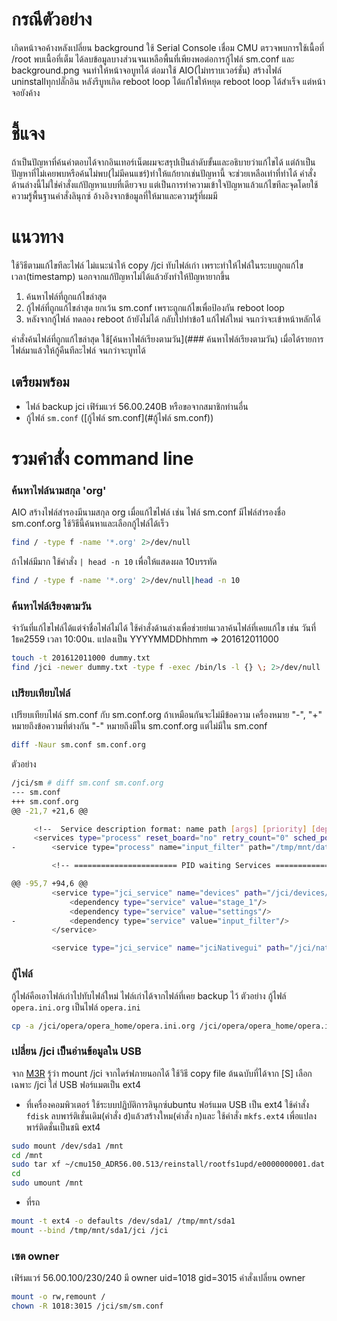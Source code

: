 # กรณีตัวอย่าง
เกิดหน้าจอค้างหลังเปลี่ยน background ใช้ Serial Console เชื่อม CMU ตรวจพบการใช้เนื้อที่ /root พบเนื้อที่เต็ม ได้ลบข้อมูลบางส่วนจนเหลือพื้นที่เพียงพอต่อการกู้ไฟล์ sm.conf และ background.png จนทำให้หน้าจอบูทได้ ต่อมาใช้ AIO(ไม่ทราบเวอร์ชั่น) สร้างไฟล์ uninstallทุกปลั๊กอิน หลังรีบูทเกิด reboot loop ได้แก้ไขให้หยุด reboot loop ได้สำเร็จ แต่หน้าจอยังค้าง

# ชี้แจง
ถ้าเป็นปัญหาที่ค้นคำตอบได้จากอินเทอร์เน็ตผมจะสรุปเป็นลำดับขั้นและอธิบายว่าแก้ไขได้ แต่ถ้าเป็นปัญหาที่ไม่เคยพบหรือค้นไม่พบ(ไม่มีคนแชร์)ทำให้แก้ยากเช่นปัญหานี้ จะช่วยเหลือเท่าที่ทำได้ คำสั่งด้านล่างนี้ไม่ใช่คำสั่งแก้ปัญหาแบบที่เดียวจบ แต่เป็นการทำความเข้าใจปัญหาแล้วแก้ไขทีละจุดโดยใช้ความรู้พื้นฐานคำสั่งลินุกซ์ อ้างอิงจากข้อมูลที่ให้มาและความรู้ที่ผมมี

# แนวทาง
ใช้วิธีตามแก้ไขทีละไฟล์ ไม่แนะนำให้ copy /jci ทับไฟล์เก่า เพราะทำให้ไฟล์ในระบบถูกแก้ไขเวลา(timestamp) นอกจากแก้ปัญหาไม่ได้แล้วยังทำให้ปัญหายากขึ้น

1. ค้นหาไฟล์ที่ถูกแก้ไขล่าสุด
2. กู้ไฟล์ที่ถูกแก้ไขล่าสุด ยกเว้น sm.conf เพราะถูกแก้ไขเพื่อป้องกัน reboot loop
3. หลังจากกู้ไฟล์ ทดลอง reboot ถ้ายังไม่ได้ กลับไปทำข้อ1 แก้ไฟล์ใหม่ จนกว่าจะเข้าหน้าหลักได้

คำสั่งค้นไฟล์ที่ถูกแก้ไขล่าสุด ใช้[ค้นหาไฟล์เรียงตามวัน](### ค้นหาไฟล์เรียงตามวัน) เมื่อได้รายการไฟล์มาแล้วให้กู้คืนทีละไฟล์ จนกว่าจะบูทได้

## เตรียมพร้อม
- ไฟล์ backup jci เฟิร์มแวร์ 56.00.240B หรือขอจากสมาชิกท่านอื่น
- กู้ไฟล์ `sm.conf` ([กู้ไฟล์ sm.conf](#กู้ไฟล์ sm.conf))

# รวมคำสั่ง command line

### ค้นหาไฟล์นามสกุล 'org'
AIO สร้างไฟล์สำรองมีนามสกุล org เมื่อแก้ไขไฟล์ เช่น ไฟล์ sm.conf มีไฟล์สำรองชื่อ sm.conf.org ใช้วิธีนี้ค้นหาและเลือกกู้ไฟล์ได้เร็ว
```bash
find / -type f -name '*.org' 2>/dev/null
```
ถ้าไฟล์มีมาก ใช้คำสั่ง `| head -n 10` เพื่อให้แสดงผล 10บรรทัด
```bash
find / -type f -name '*.org' 2>/dev/null|head -n 10
```
### ค้นหาไฟล์เรียงตามวัน
จำวันที่แก้ไขไฟล์ได้แต่จำชื่อไฟล์ไม่ได้ ใช้คำสั่งด้านล่างเพื่อช่วยย่นเวลาค้นไฟล์ที่เคยแก้ไข
เช่น วันที่ 1ธค2559 เวลา 10:00น. แปลงเป็น YYYYMMDDhhmm => 201612011000

```bash
touch -t 201612011000 dummy.txt
find /jci -newer dummy.txt -type f -exec /bin/ls -l {} \; 2>/dev/null
```

### เปรียบเทียบไฟล์
เปรียบเทียบไฟล์ sm.conf กับ sm.conf.org ถ้าเหมือนกันจะไม่มีข้อความ เครื่องหมาย "-", "+" หมายถึงข้อความที่ต่างกัน "-" หมายถึงมีใน sm.conf.org แต่ไม่มีใน sm.conf

```bash
diff -Naur sm.conf sm.conf.org
```

ตัวอย่าง
```bash
/jci/sm # diff sm.conf sm.conf.org
--- sm.conf
+++ sm.conf.org
@@ -21,7 +21,6 @@

     <!--  Service description format: name path [args] [priority] [depends] [retry] -->
     <services type="process" reset_board="no" retry_count="0" sched_policy="SCHED_OTHER" sched_priority="0" autorun="yes" affinity_mask="0x01" ping_timeout="8000" stop_timeout="3000" save_at_shutdown="no">
-        <service type="process" name="input_filter" path="/tmp/mnt/data_persist/dev/mazda-connector/input_filter" autorun="yes" reset_board="no" retry_count="0" affinity_mask="0x02"/>

         <!-- ======================= PID waiting Services =============================================== -->

@@ -95,7 +94,6 @@
         <service type="jci_service" name="devices" path="/jci/devices/svc-com-jci-cpp-devices.so" autorun="yes" retry_count="0" args="" reset_board="yes" affinity_mask="0x02">
             <dependency type="service" value="stage_1"/>
             <dependency type="service" value="settings"/>
-            <dependency type="service" value="input_filter"/>
         </service>

         <service type="jci_service" name="jciNativegui" path="/jci/nativegui/svcjcinativegui.so" autorun="yes" retry_count="6" args="" reset_board="no" affinity_mask="0x02">
```

### กู้ไฟล์
กู้ไฟล์คือเอาไฟล์เก่าไปทับไฟล์ใหม่ ไฟล์เก่าได้จากไฟล์ที่เคย backup ไว้ ตัวอย่าง กู้ไฟล์ `opera.ini.org` เป็นไฟล์ `opera.ini`
```bash
cp -a /jci/opera/opera_home/opera.ini.org /jci/opera/opera_home/opera.ini
```

### เปลี่ยน /jci เป็นอ่านข้อมูลใน USB
จาก [M3R](http://mazda3revolution.com/forums/1899490-post5959.html) รู้ว่า mount /jci จากไดร์ฟภายนอกได้ ใช้วิธี copy file ต้นฉบับที่ได้จาก [S] เลือกเฉพาะ /jci ใส่ USB ฟอร์แมตเป็น ext4


* ที่เครื่องคอมพิวเตอร์
ใช้ระบบปฏิบัติการลินุกซ์ubuntu ฟอร์แมต USB เป็น ext4 ใช้คำสั่ง `fdisk` ลบพาร์ติเชั่นเดิม(คำสั่ง `d`)แล้วสร้างใหม(คำสั่ง `n`)และ ใช้คำสั่ง `mkfs.ext4` เพื่อแปลงพาร์ติดชั่นเป็นชนิ ext4

```bash
sudo mount /dev/sda1 /mnt
cd /mnt
sudo tar xf ~/cmu150_ADR56.00.513/reinstall/rootfs1upd/e0000000001.dat .
cd
sudo umount /mnt
```

* ที่รถ
```bash
mount -t ext4 -o defaults /dev/sda1/ /tmp/mnt/sda1
mount --bind /tmp/mnt/sda1/jci /jci
```

### เซต owner
เฟิร์มแวร์ 56.00.100/230/240 มี owner uid=1018 gid=3015 คำสั่งเปลี่ยน owner
```bash
mount -o rw,remount /
chown -R 1018:3015 /jci/sm/sm.conf
```
